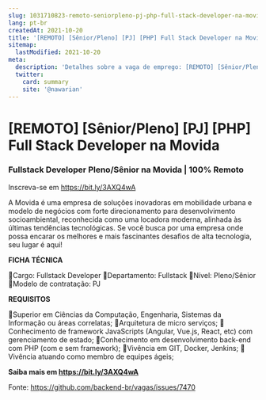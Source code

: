 ```yaml
---
slug: 1031710823-remoto-seniorpleno-pj-php-full-stack-developer-na-movida
lang: pt-br
createdAt: 2021-10-20
title: '[REMOTO] [Sênior/Pleno] [PJ] [PHP] Full Stack Developer na Movida - Vaga de Emprego'
sitemap:
  lastModified: 2021-10-20
meta:
  description: 'Detalhes sobre a vaga de emprego: [REMOTO] [Sênior/Pleno] [PJ] [PHP] Full Stack Developer na Movida'
  twitter:
    card: summary
    site: '@nawarian'
---
```


# [REMOTO] [Sênior/Pleno] [PJ] [PHP] Full Stack Developer na Movida

### **Fullstack Developer Pleno/Sênior na Movida | 100% Remoto**
Inscreva-se em https://bit.ly/3AXQ4wA

A Movida é uma empresa de soluções inovadoras em mobilidade urbana e modelo de negócios com forte direcionamento para desenvolvimento socioambiental, reconhecida como uma locadora moderna, alinhada às últimas tendências tecnológicas. Se você busca por uma empresa onde possa encarar os melhores e mais fascinantes desafios de alta tecnologia, seu lugar é aqui!

**FICHA TÉCNICA**

📌Cargo: Fullstack Developer
📌Departamento: Fullstack
📌Nível: Pleno/Sênior
📌Modelo de contratação: PJ

**REQUISITOS**

📌Superior em Ciências da Computação, Engenharia, Sistemas da Informação ou áreas correlatas;
📌Arquitetura de micro serviços;
📌Conhecimento de framework JavaScripts (Angular, Vue.js, React, etc) com gerenciamento de estado;
📌Conhecimento em desenvolvimento back-end com PHP (com e sem framework);
📌Vivência em GIT, Docker, Jenkins;
📌Vivência atuando como membro de equipes ágeis;

**Saiba mais em https://bit.ly/3AXQ4wA**

Fonte: https://github.com/backend-br/vagas/issues/7470